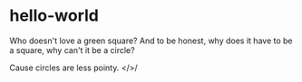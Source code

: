 # hello-world
Who doesn't love a green square?
And to be honest, why does it have to be a square, why can't it be a circle?

Cause circles are less pointy. </\>\/
